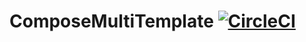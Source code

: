# ComposeMultiTemplate [![CircleCI](https://dl.circleci.com/status-badge/img/gh/SunChulBaek/ComposeMultiTemplate/tree/main.svg?style=shield)](https://dl.circleci.com/status-badge/redirect/gh/SunChulBaek/ComposeMultiTemplate/tree/main)
